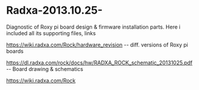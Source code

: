 # Radxa-2013.10.25-
Diagnostic of Roxy pi board design & firmware installation parts.
Here i included all its supporting files, links

https://wiki.radxa.com/Rock/hardware_revision  -- diff. versions of Roxy pi boards

https://dl.radxa.com/rock/docs/hw/RADXA_ROCK_schematic_20131025.pdf  -- Board drawing & schematics 

https://wiki.radxa.com/Rock

